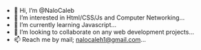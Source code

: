- 👋 Hi, I’m @NaloCaleb
- 👀 I’m interested in Html/CSS/Js and Computer Networking...
- 🌱 I’m currently learning Javascript...
- 💞️ I’m looking to collaborate on any web development projects...
- 📫 Reach me by mail; nalocaleh1@gmail.com...

<!---
NaloCaleb/NaloCaleb is a ✨ special ✨ repository because its `README.md` (this file) appears on your GitHub profile.
You can click the Preview link to take a look at your changes.
--->
